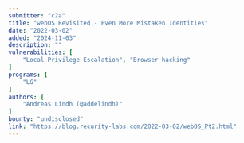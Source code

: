 ```yaml
---
submitter: "c2a"
title: "webOS Revisited - Even More Mistaken Identities"
date: "2022-03-02"
added: "2024-11-03"
description: ""
vulnerabilities: [
    "Local Privilege Escalation", "Browser hacking"
]
programs: [
    "LG"
]
authors: [
    "Andreas Lindh (@addelindh)"
]
bounty: "undisclosed"
link: "https://blog.recurity-labs.com/2022-03-02/webOS_Pt2.html"
---
```




